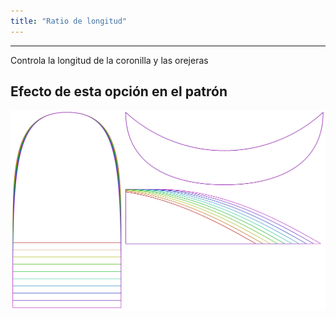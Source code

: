 ```yaml
---
title: "Ratio de longitud"
---
```


***

Controla la longitud de la coronilla y las orejeras

## Efecto de esta opción en el patrón

![Esta imagen muestra el efecto de esta opción superponiendo varias variantes que tienen un valor diferente para esta opción](holmes_lengthratio_sample.svg "Efecto de esta opción en el patrón")
